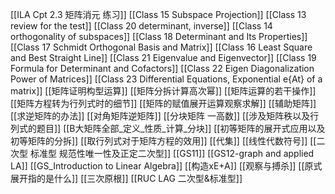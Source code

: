 [[ILA Cpt 2.3 矩阵消元 练习]]
[[Class 15 Subspace Projection]]
[[Class 13 review for the test]]
[[Class 20 determinant, inverse]]
[[Class 14 orthogonality of subspaces]]
[[Class 18 Determinant and Its Properties]]
[[Class 17 Schmidt Orthogonal Basis and Matrix]]
[[Class 16 Least Square and Best Straight Line]]
[[Class 21 Eigenvalue and Eigenvector]]
[[Class 19 Formula for Determinant and Cofactors]]
[[Class 22 Eigen Diagonalization Power of Matrices]]
[[Class 23 Differential Equations, Exponential e{At} of a matrix]]
[[矩阵证明构型运算]]
[[矩阵分拆计算高次幂]]
[[矩阵运算的若干操作]]
[[矩阵方程转为行列式时的细节]]
[[矩阵的赋值展开运算观察求解]]
[[辅助矩阵]]
[[求逆矩阵的办法]]
[[对角矩阵逆矩阵]]
[[分块矩阵 一高数]]
[[涉及矩阵秩以及行列式的题目]]
[[B大矩阵全部_定义_性质_计算_分块]]
[[初等矩阵的展开式应用以及初等矩阵的分拆]]
[[取行列式对于矩阵方程的效用]]
[[代集]]
[[线性代数符号]]
[[二次型 标准型 规范性唯一性及正定二次型]]
[[GS11]]
[[GS12-graph and applied LA]]
[[GS_Introduction to Linear Algebra]]
[[构造xE+A]]
[[观察与搏杀]]
[[原式展开指的是什么]]
[[三次原根]]
[[RUC LAG 二次型&标准型]]